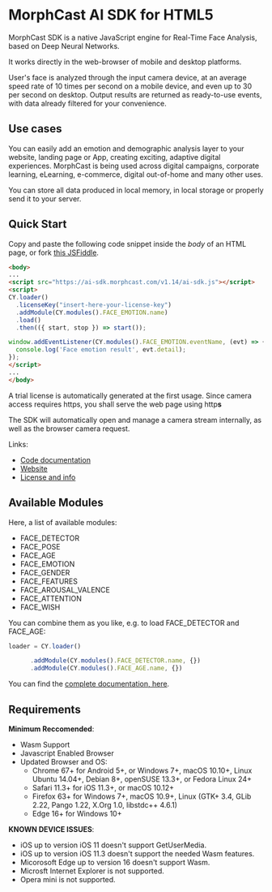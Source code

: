 # MorphCast AI SDK for HTML5

MorphCast SDK is a native JavaScript engine for Real-Time Face Analysis, based on Deep Neural Networks.

It works directly in the web-browser of mobile and desktop platforms.

User's face is analyzed through the input camera device, at an average speed rate of 10 times per second on a mobile device, and even up to 30 per second on desktop. Output results are returned as ready-to-use events, with data already filtered for your convenience.

## Use cases 

You can easily add an emotion and demographic analysis layer to your website, 
landing page or App, creating exciting, adaptive digital experiences. MorphCast is being used across digital campaigns, 
corporate learning, eLearning, e-commerce, digital out-of-home and many other uses.

You can store all data produced in local memory, in local storage or properly send it to your server.

## Quick Start

Copy and paste the following code snippet inside the _body_ of an HTML page, or fork [this JSFiddle](https://jsfiddle.net/morphcast/6c0tm4e5).

```html
<body>
...
<script src="https://ai-sdk.morphcast.com/v1.14/ai-sdk.js"></script>
<script>
CY.loader()
  .licenseKey("insert-here-your-license-key")
  .addModule(CY.modules().FACE_EMOTION.name)
  .load()
  .then(({ start, stop }) => start());

window.addEventListener(CY.modules().FACE_EMOTION.eventName, (evt) => {
  console.log('Face emotion result', evt.detail);
});
</script>
...
</body>
```

A trial license is automatically generated at the first usage.
Since camera access requires https, you shall serve the web page using http**s**

The SDK will automatically open and manage a camera stream internally, as well as the browser camera request.

Links:

* [Code documentation](https://ai-sdk.morphcast.com/latest/index.html)
* [Website](https://www.morphcast.com/sdk/)
* [License and info](https://www.morphcast.com/contact/)

## Available Modules

Here, a list of available modules:

* FACE_DETECTOR
* FACE_POSE
* FACE_AGE
* FACE_EMOTION
* FACE_GENDER
* FACE_FEATURES
* FACE_AROUSAL_VALENCE
* FACE_ATTENTION
* FACE_WISH

You can combine them as you like, e.g. to load FACE_DETECTOR and FACE_AGE:

```javascript
loader = CY.loader()

      .addModule(CY.modules().FACE_DETECTOR.name, {})
      .addModule(CY.modules().FACE_AGE.name, {})

```

You can find the [complete documentation, here](https://ai-sdk.morphcast.com/latest/index.html).

## Requirements

**Minimum Reccomended**:

-   Wasm Support
-   Javascript Enabled Browser
-   Updated Browser and OS:
    -   Chrome 67+ for Android 5+, or Windows 7+, macOS 10.10+, Linux Ubuntu 14.04+, Debian 8+, openSUSE 13.3+, or Fedora Linux 24+
    -   Safari 11.3+ for iOS 11.3+, or macOS 10.12+
    -   Firefox 63+ for Windows 7+, macOS 10.9+, Linux (GTK+ 3.4, GLib 2.22, Pango 1.22, X.Org 1.0, libstdc++ 4.6.1)
    -   Edge 16+ for Windows 10+

**KNOWN DEVICE ISSUES**:

-   iOS up to version iOS 11 doesn't support GetUserMedia.
-   iOS up to version iOS 11.3 doesn't support the needed Wasm features.
-   Micorosoft Edge up to version 16 doesn't support Wasm.
-   Microsft Internet Explorer is not supported.
-   Opera mini is not supported.
